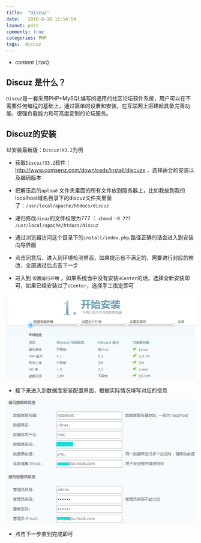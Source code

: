 ```yaml
---
title:  "Discuz"
date:   2016-8-10 12:14:54
layout: post
comments: true
categories: PHP
tags:  discuz
---
```


* content
{:toc}

## Discuz 是什么？

`Discuz`是一套采用PHP+MySQL编写的通用的社区论坛软件系统，用户可以在不需要任何编程的基础上，通过简单的设置和安装，在互联网上搭建起具备完善功能、很强负载能力和可高度定制的论坛服务。

## Discuz的安装

以安装最新版：`Discuz!X3.2`为例

- 获取`Discuz!X3.2`软件：http://www.comsenz.com/downloads/install/discuzx ，选择适合的安装以及编码版本

- 把解压后的`upload` 文件夹里面的所有文件放到服务器上，比如我放到我的localhost域名目录下的discuz文件夹里面了：`/usr/local/apache/htdocs/discuz`

- 递归修改`dicuz`的文件权限为777 ： `chmod -R 777 /usr/local/apache/htdocs/discuz`

- 通过浏览器访问这个目录下的`install/index.php`,路径正确的话会进入到安装向导界面


- 点击同意后，进入到环境检测界面，如果提示有不满足的，需要进行对应的修改，全部通过后点击下一步

- 进入到 `设置运行环境`  ，如果系统当中没有安装`UCenter`的话，选择全新安装即可，如果已经安装过了`UCenter`，选择手工指定即可

![img](/static/img/discuz1.jpg)

- 接下来进入到数据库安装配置界面，根据实际情况填写对应的信息

![img](/static/img/discuz2.jpg)

- 点击下一步直到完成即可 